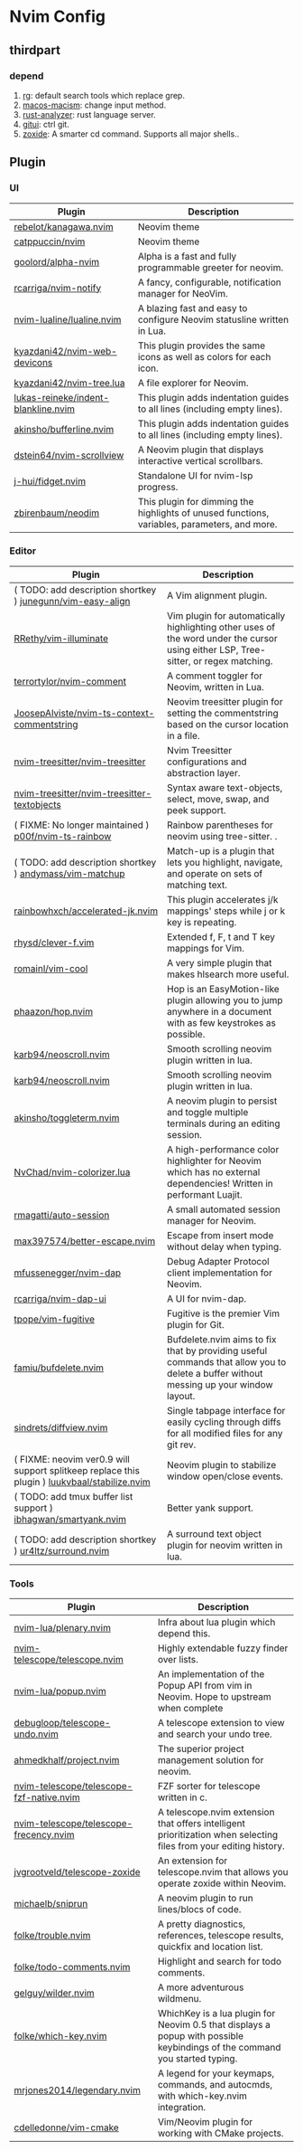 # Nvim Config

## thirdpart

### depend

1. [rg](https://github.com/BurntSushi/ripgrep): default search tools which replace grep.
2. [macos-macism](https://github.com/laishulu/macism): change input method.
3. [rust-analyzer](https://rust-analyzer.github.io/manual.html#rustup): rust language server.
4. [gitui](https://github.com/extrawurst/gitui): ctrl git.
5. [zoxide](https://github.com/ajeetdsouza/zoxide): A smarter cd command. Supports all major shells..

## Plugin

### UI

| Plugin                                                                                        | Description                                                                                  |
| --------------------------------------------------------------------------------------------- | -------------------------------------------------------------------------------------------- |
| [rebelot/kanagawa.nvim](https://github.com/rebelot/kanagawa.nvim)                             | Neovim theme                                                                                 |
| [catppuccin/nvim](https://github.com/catppuccin/nvim)                                         | Neovim theme                                                                                 |
| [goolord/alpha-nvim](https://github.com/goolord/alpha-nvim)                                   | Alpha is a fast and fully programmable greeter for neovim.                                   |
| [rcarriga/nvim-notify](https://github.com/rcarriga/nvim-notify)                               | A fancy, configurable, notification manager for NeoVim.                                      |
| [nvim-lualine/lualine.nvim](https://github.com/nvim-lualine/lualine.nvim)                     | A blazing fast and easy to configure Neovim statusline written in Lua.                       |
| [kyazdani42/nvim-web-devicons](https://github.com/nvim-tree/nvim-web-devicons)                | This plugin provides the same icons as well as colors for each icon.                         |
| [kyazdani42/nvim-tree.lua](https://github.com/kyazdani42/nvim-tree.lua)                       | A file explorer for Neovim.                                                                  |
| [lukas-reineke/indent-blankline.nvim](https://github.com/lukas-reineke/indent-blankline.nvim) | This plugin adds indentation guides to all lines (including empty lines).                    |
| [akinsho/bufferline.nvim](https://github.com/akinsho/bufferline.nvim)                         | This plugin adds indentation guides to all lines (including empty lines).                    |
| [dstein64/nvim-scrollview](https://github.com/dstein64/nvim-scrollview)                       | A Neovim plugin that displays interactive vertical scrollbars.                               |
| [j-hui/fidget.nvim](https://github.com/j-hui/fidget.nvim)                                     | Standalone UI for nvim-lsp progress.                                                         |
| [zbirenbaum/neodim](https://github.com/zbirenbaum/neodim)                                     | This plugin for dimming the highlights of unused functions, variables, parameters, and more. |

### Editor

| Plugin                                                                                                                                      | Description                                                                                                                           |
| ------------------------------------------------------------------------------------------------------------------------------------------- | ------------------------------------------------------------------------------------------------------------------------------------- |
| ( TODO: add description shortkey ) [junegunn/vim-easy-align](https://github.com/junegunn/vim-easy-align)                                    | A Vim alignment plugin.                                                                                                               |
| [RRethy/vim-illuminate](https://github.com/RRethy/vim-illuminate)                                                                           | Vim plugin for automatically highlighting other uses of the word under the cursor using either LSP, Tree-sitter, or regex matching.   |
| [terrortylor/nvim-comment](https://github.com/terrortylor/nvim-comment)                                                                     | A comment toggler for Neovim, written in Lua.                                                                                         |
| [JoosepAlviste/nvim-ts-context-commentstring](https://github.com/JoosepAlviste/nvim-ts-context-commentstring)                               | Neovim treesitter plugin for setting the commentstring based on the cursor location in a file.                                        |
| [nvim-treesitter/nvim-treesitter](https://github.com/nvim-treesitter/nvim-treesitter)                                                       | Nvim Treesitter configurations and abstraction layer.                                                                                 |
| [nvim-treesitter/nvim-treesitter-textobjects](https://github.com/nvim-treesitter/nvim-treesitter-textobjects)                               | Syntax aware text-objects, select, move, swap, and peek support.                                                                      |
| ( FIXME: No longer maintained ) [p00f/nvim-ts-rainbow](https://github.com/p00f/nvim-ts-rainbow)                                             | Rainbow parentheses for neovim using tree-sitter. .                                                                                   |
| ( TODO: add description shortkey ) [andymass/vim-matchup](https://github.com/andymass/vim-matchup)                                          | Match-up is a plugin that lets you highlight, navigate, and operate on sets of matching text.                                         |
| [rainbowhxch/accelerated-jk.nvim](https://github.com/rainbowhxch/accelerated-jk.nvim)                                                       | This plugin accelerates j/k mappings' steps while j or k key is repeating.                                                            |
| [rhysd/clever-f.vim](https://github.com/rhysd/clever-f.vim)                                                                                 | Extended f, F, t and T key mappings for Vim.                                                                                          |
| [romainl/vim-cool](https://github.com/romainl/vim-cool)                                                                                     | A very simple plugin that makes hlsearch more useful.                                                                                 |
| [phaazon/hop.nvim](https://github.com/phaazon/hop.nvim)                                                                                     | Hop is an EasyMotion-like plugin allowing you to jump anywhere in a document with as few keystrokes as possible.                      |
| [karb94/neoscroll.nvim](https://github.com/karb94/neoscroll.nvim)                                                                           | Smooth scrolling neovim plugin written in lua.                                                                                        |
| [karb94/neoscroll.nvim](https://github.com/karb94/neoscroll.nvim)                                                                           | Smooth scrolling neovim plugin written in lua.                                                                                        |
| [akinsho/toggleterm.nvim](https://github.com/akinsho/toggleterm.nvim)                                                                       | A neovim plugin to persist and toggle multiple terminals during an editing session.                                                   |
| [NvChad/nvim-colorizer.lua](https://github.com/NvChad/nvim-colorizer.lua)                                                                   | A high-performance color highlighter for Neovim which has no external dependencies! Written in performant Luajit.                     |
| [rmagatti/auto-session](https://github.com/rmagatti/auto-session)                                                                           | A small automated session manager for Neovim.                                                                                         |
| [max397574/better-escape.nvim](https://github.com/max397574/better-escape.nvim)                                                             | Escape from insert mode without delay when typing.                                                                                    |
| [mfussenegger/nvim-dap](https://github.com/mfussenegger/nvim-dap)                                                                           | Debug Adapter Protocol client implementation for Neovim.                                                                              |
| [rcarriga/nvim-dap-ui](https://github.com/rcarriga/nvim-dap-ui)                                                                             | A UI for nvim-dap.                                                                                                                    |
| [tpope/vim-fugitive](https://github.com/tpope/vim-fugitive)                                                                                 | Fugitive is the premier Vim plugin for Git.                                                                                           |
| [famiu/bufdelete.nvim](https://github.com/famiu/bufdelete.nvim)                                                                             | Bufdelete.nvim aims to fix that by providing useful commands that allow you to delete a buffer without messing up your window layout. |
| [sindrets/diffview.nvim](https://github.com/sindrets/diffview.nvim)                                                                         | Single tabpage interface for easily cycling through diffs for all modified files for any git rev.                                     |
| ( FIXME: neovim ver0.9 will support splitkeep replace this plugin ) [luukvbaal/stabilize.nvim](https://github.com/luukvbaal/stabilize.nvim) | Neovim plugin to stabilize window open/close events.                                                                                  |
| ( TODO: add tmux buffer list support ) [ibhagwan/smartyank.nvim](https://github.com/ibhagwan/smartyank.nvim)                                | Better yank support.                                                                                                                  |
| ( TODO: add description shortkey ) [ur4ltz/surround.nvim](https://github.com/ur4ltz/surround.nvim)                                          | A surround text object plugin for neovim written in lua.                                                                              |

### Tools

| Plugin                                                                                                  | Description                                                                                                                |
| ------------------------------------------------------------------------------------------------------- | -------------------------------------------------------------------------------------------------------------------------- |
| [nvim-lua/plenary.nvim](https://github.com/nvim-lua/plenary.nvim)                                       | Infra about lua plugin which depend this.                                                                                  |
| [nvim-telescope/telescope.nvim](https://github.com/nvim-telescope/telescope.nvim)                       | Highly extendable fuzzy finder over lists.                                                                                 |
| [nvim-lua/popup.nvim](https://github.com/nvim-lua/popup.nvim)                                           | An implementation of the Popup API from vim in Neovim. Hope to upstream when complete                                      |
| [debugloop/telescope-undo.nvim](https://github.com/debugloop/telescope-undo.nvim)                       | A telescope extension to view and search your undo tree.                                                                   |
| [ahmedkhalf/project.nvim](https://github.com/ahmedkhalf/project.nvim)                                   | The superior project management solution for neovim.                                                                       |
| [nvim-telescope/telescope-fzf-native.nvim](https://github.com/nvim-telescope/telescope-fzf-native.nvim) | FZF sorter for telescope written in c.                                                                                     |
| [nvim-telescope/telescope-frecency.nvim](https://github.com/nvim-telescope/telescope-frecency.nvim)     | A telescope.nvim extension that offers intelligent prioritization when selecting files from your editing history.          |
| [jvgrootveld/telescope-zoxide](https://github.com/jvgrootveld/telescope-zoxide)                         | An extension for telescope.nvim that allows you operate zoxide within Neovim.                                              |
| [michaelb/sniprun](https://github.com/michaelb/sniprun)                                                 | A neovim plugin to run lines/blocs of code.                                                                                |
| [folke/trouble.nvim](https://github.com/folke/trouble.nvim)                                             | A pretty diagnostics, references, telescope results, quickfix and location list.                                           |
| [folke/todo-comments.nvim](https://github.com/folke/todo-comments.nvim)                                 | Highlight and search for todo comments.                                                                                    |
| [gelguy/wilder.nvim](https://github.com/gelguy/wilder.nvim)                                             | A more adventurous wildmenu.                                                                                               |
| [folke/which-key.nvim](https://github.com/folke/which-key.nvim)                                         | WhichKey is a lua plugin for Neovim 0.5 that displays a popup with possible keybindings of the command you started typing. |
| [mrjones2014/legendary.nvim](https://github.com/mrjones2014/legendary.nvim)                             | A legend for your keymaps, commands, and autocmds, with which-key.nvim integration.                                        |
| [cdelledonne/vim-cmake](https://github.com/cdelledonne/vim-cmake)                                       | Vim/Neovim plugin for working with CMake projects.                                                                         |

